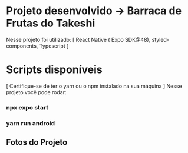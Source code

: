 # Projeto desenvolvido -> Barraca de Frutas do Takeshi

Nesse projeto foi utilizado:
[ React Native ( Expo SDK@48),  styled-components, Typescript ]

# Scripts disponíveis
[ Certifique-se de ter o yarn ou o npm instalado na sua máquina ] 
Nesse projeto você pode rodar:

### npx expo start
### yarn run android

## Fotos do Projeto








  
